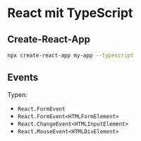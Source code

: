 # React mit TypeScript

## Create-React-App

```bash
npx create-react-app my-app --typescript
```

## Events

Typen:

- `React.FormEvent`
- `React.FormEvent<HTMLFormElement>`
- `React.ChangeEvent<HTMLInputElement>`
- `React.MouseEvent<HTMLDivElement>`
